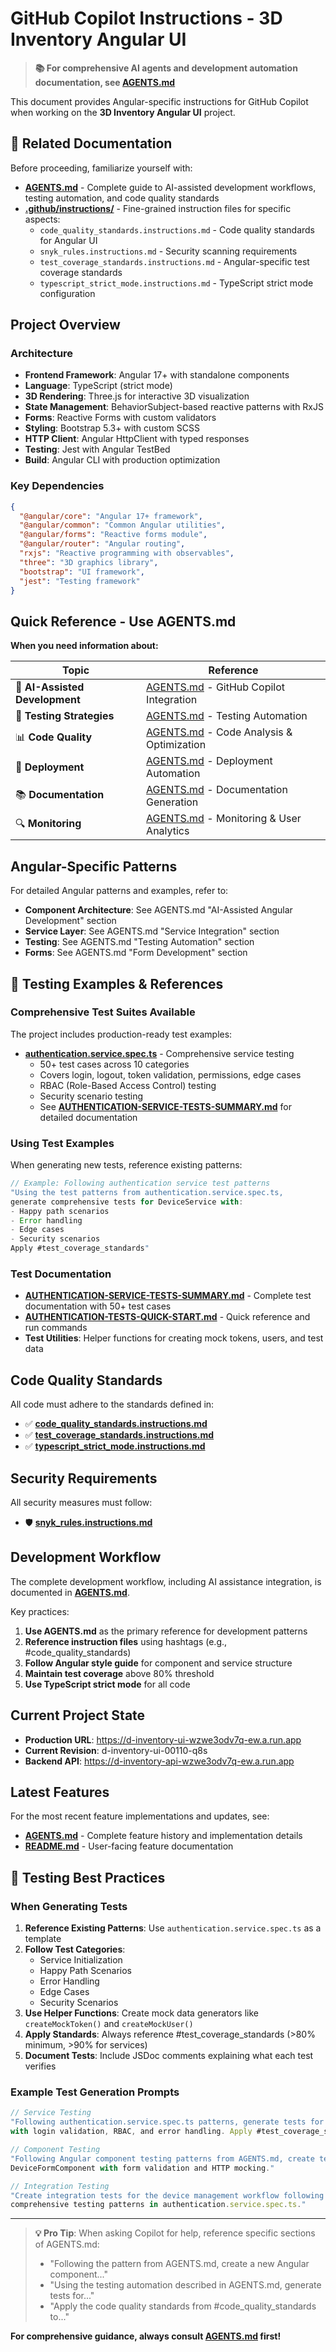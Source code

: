 # GitHub Copilot Instructions - 3D Inventory Angular UI

> **📚 For comprehensive AI agents and development automation documentation, see [AGENTS.md](../AGENTS.md)**

This document provides Angular-specific instructions for GitHub Copilot when working on the **3D Inventory Angular UI** project.

## 🔗 Related Documentation

Before proceeding, familiarize yourself with:
- **[AGENTS.md](../AGENTS.md)** - Complete guide to AI-assisted development workflows, testing automation, and code quality standards
- **[.github/instructions/](./instructions/)** - Fine-grained instruction files for specific aspects:
  - `code_quality_standards.instructions.md` - Code quality standards for Angular UI
  - `snyk_rules.instructions.md` - Security scanning requirements
  - `test_coverage_standards.instructions.md` - Angular-specific test coverage standards
  - `typescript_strict_mode.instructions.md` - TypeScript strict mode configuration

## Project Overview

### Architecture
- **Frontend Framework**: Angular 17+ with standalone components
- **Language**: TypeScript (strict mode)
- **3D Rendering**: Three.js for interactive 3D visualization
- **State Management**: BehaviorSubject-based reactive patterns with RxJS
- **Forms**: Reactive Forms with custom validators
- **Styling**: Bootstrap 5.3+ with custom SCSS
- **HTTP Client**: Angular HttpClient with typed responses
- **Testing**: Jest with Angular TestBed
- **Build**: Angular CLI with production optimization

### Key Dependencies
```json
{
  "@angular/core": "Angular 17+ framework",
  "@angular/common": "Common Angular utilities",
  "@angular/forms": "Reactive forms module",
  "@angular/router": "Angular routing",
  "rxjs": "Reactive programming with observables",
  "three": "3D graphics library",
  "bootstrap": "UI framework",
  "jest": "Testing framework"
}
```

## Quick Reference - Use AGENTS.md

**When you need information about:**

| Topic | Reference |
|-------|-----------|
| 🤖 **AI-Assisted Development** | [AGENTS.md](../AGENTS.md) - GitHub Copilot Integration |
| 🧪 **Testing Strategies** | [AGENTS.md](../AGENTS.md) - Testing Automation |
| 📊 **Code Quality** | [AGENTS.md](../AGENTS.md) - Code Analysis & Optimization |
| 🚀 **Deployment** | [AGENTS.md](../AGENTS.md) - Deployment Automation |
| 📚 **Documentation** | [AGENTS.md](../AGENTS.md) - Documentation Generation |
| 🔍 **Monitoring** | [AGENTS.md](../AGENTS.md) - Monitoring & User Analytics |

## Angular-Specific Patterns

For detailed Angular patterns and examples, refer to:
- **Component Architecture**: See AGENTS.md "AI-Assisted Angular Development" section
- **Service Layer**: See AGENTS.md "Service Integration" section
- **Testing**: See AGENTS.md "Testing Automation" section
- **Forms**: See AGENTS.md "Form Development" section

## 🧪 Testing Examples & References

### Comprehensive Test Suites Available

The project includes production-ready test examples:

- **[authentication.service.spec.ts](../src/app/services/authentication.service.spec.ts)** - Comprehensive service testing
  - 50+ test cases across 10 categories
  - Covers login, logout, token validation, permissions, edge cases
  - RBAC (Role-Based Access Control) testing
  - Security scenario testing
  - See **[AUTHENTICATION-SERVICE-TESTS-SUMMARY.md](../AUTHENTICATION-SERVICE-TESTS-SUMMARY.md)** for detailed documentation

### Using Test Examples

When generating new tests, reference existing patterns:

```typescript
// Example: Following authentication service test patterns
"Using the test patterns from authentication.service.spec.ts,
generate comprehensive tests for DeviceService with:
- Happy path scenarios
- Error handling
- Edge cases
- Security scenarios
Apply #test_coverage_standards"
```

### Test Documentation

- **[AUTHENTICATION-SERVICE-TESTS-SUMMARY.md](../AUTHENTICATION-SERVICE-TESTS-SUMMARY.md)** - Complete test documentation with 50+ test cases
- **[AUTHENTICATION-TESTS-QUICK-START.md](../AUTHENTICATION-TESTS-QUICK-START.md)** - Quick reference and run commands
- **Test Utilities**: Helper functions for creating mock tokens, users, and test data

## Code Quality Standards

All code must adhere to the standards defined in:
- ✅ **[code_quality_standards.instructions.md](./instructions/code_quality_standards.instructions.md)**
- ✅ **[test_coverage_standards.instructions.md](./instructions/test_coverage_standards.instructions.md)**
- ✅ **[typescript_strict_mode.instructions.md](./instructions/typescript_strict_mode.instructions.md)**

## Security Requirements

All security measures must follow:
- 🛡️ **[snyk_rules.instructions.md](./instructions/snyk_rules.instructions.md)**

## Development Workflow

The complete development workflow, including AI assistance integration, is documented in **[AGENTS.md](../AGENTS.md)**.

Key practices:
1. **Use AGENTS.md** as the primary reference for development patterns
2. **Reference instruction files** using hashtags (e.g., #code_quality_standards)
3. **Follow Angular style guide** for component and service structure
4. **Maintain test coverage** above 80% threshold
5. **Use TypeScript strict mode** for all code

## Current Project State

- **Production URL**: https://d-inventory-ui-wzwe3odv7q-ew.a.run.app
- **Current Revision**: d-inventory-ui-00110-q8s
- **Backend API**: https://d-inventory-api-wzwe3odv7q-ew.a.run.app

## Latest Features

For the most recent feature implementations and updates, see:
- **[AGENTS.md](../AGENTS.md)** - Complete feature history and implementation details
- **[README.md](../README.md)** - User-facing feature documentation

## 📝 Testing Best Practices

### When Generating Tests

1. **Reference Existing Patterns**: Use `authentication.service.spec.ts` as a template
2. **Follow Test Categories**:
   - Service Initialization
   - Happy Path Scenarios
   - Error Handling
   - Edge Cases
   - Security Scenarios
3. **Use Helper Functions**: Create mock data generators like `createMockToken()` and `createMockUser()`
4. **Apply Standards**: Always reference #test_coverage_standards (>80% minimum, >90% for services)
5. **Document Tests**: Include JSDoc comments explaining what each test verifies

### Example Test Generation Prompts

```typescript
// Service Testing
"Following authentication.service.spec.ts patterns, generate tests for UserService
with login validation, RBAC, and error handling. Apply #test_coverage_standards."

// Component Testing
"Following Angular component testing patterns from AGENTS.md, create tests for
DeviceFormComponent with form validation and HTTP mocking."

// Integration Testing
"Create integration tests for the device management workflow following the
comprehensive testing patterns in authentication.service.spec.ts."
```

---

> **💡 Pro Tip**: When asking Copilot for help, reference specific sections of AGENTS.md:
> - "Following the pattern from AGENTS.md, create a new Angular component..."
> - "Using the testing automation described in AGENTS.md, generate tests for..."
> - "Apply the code quality standards from #code_quality_standards to..."

**For comprehensive guidance, always consult [AGENTS.md](../AGENTS.md) first!**
